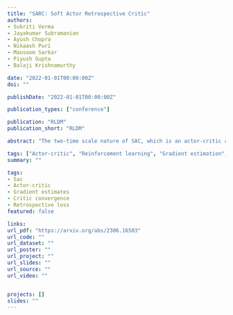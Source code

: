 ```yaml
---
title: "SARC: Soft Actor Retrospective Critic"
authors:
- Sukriti Verma
- Jayakumar Subramanian
- Ayush Chopra
- Nikaash Puri
- Mausoom Sarkar
- Piyush Gupta
- Balaji Krishnamurthy

date: "2022-01-01T00:00:00Z"
doi: ""

publishDate: "2022-01-01T00:00:00Z"

publication_types: ["conference"]

publication: "RLDM"
publication_short: "RLDM"

abstract: "The two-time scale nature of SAC, which is an actor-critic algorithm, is characterised by the fact that the critic estimate has not converged for the actor at any given time, but since the critic learns faster than the actor, it ensures eventual consistency between the two. Various strategies have been introduced in literature to learn better gradient estimates to help achieve better convergence. Since gradient estimates depend upon the critic, we posit that improving the critic can provide a better gradient estimate for the actor at each time. Utilizing this, we propose Soft Actor Retrospective Critic (SARC), where we augment the SAC critic loss with another loss term - retrospective loss - leading to faster critic convergence and consequently, better policy gradient estimates for the actor. An existing implementation of SAC can be easily adapted to SARC with minimal modifications. Through extensive experimentation and analysis, we show that SARC provides consistent improvement over SAC on benchmark environments. We plan to open-source the code and all experiment data at: this https URL."

tags: ["Actor-critic", "Reinforcement learning", "Gradient estimation", "Policy improvement", "Sac"]
summary: ""

tags:
- Sac
- Actor-critic
- Gradient estimates
- Critic convergence
- Retrospective loss
featured: false

links:
url_pdf: "https://arxiv.org/abs/2306.16503"
url_code: ""
url_dataset: ""
url_poster: ""
url_project: ""
url_slides: ""
url_source: ""
url_video: ""


projects: []
slides: ""
---
```

